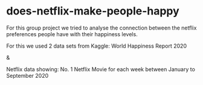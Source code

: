 # does-netflix-make-people-happy

For this group project we tried to analyse the connection between the netflix preferences people have with their happiness levels.

For this we used 2 data sets from Kaggle:
World Happiness Report 2020

&

Netflix data showing: No. 1 Netflix Movie for each week between January to September 2020

